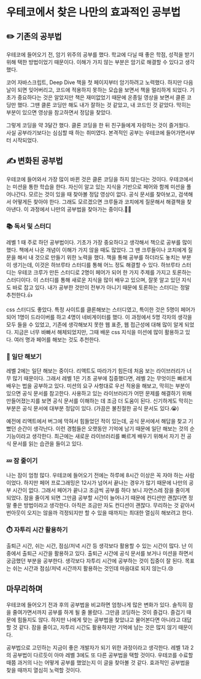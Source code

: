 # 우테코에서 찾은 나만의 효과적인 공부법

## ✏️ 기존의 공부법

우테코에 들어오기 전, 암기 위주의 공부를 했다. 학교에 다닐 때 좋은 학점, 성적을 받기 위해 택한 방법이었기 때문이다. 이해가 가지 않는 부분은 암기로 해결할 수 있다고 생각했다.

코어 자바스크립트, Deep Dive 책을 첫 페이지부터 암기하려고 노력했다. 하지만 다음날이 되면 잊어버리고, 코드에 적용하지 못하는 모습을 보면서 책을 멀리하게 되었다. 기초가 중요하다는 것은 알았지만 책은 재미없었기 때문에 온종일 영상을 보면서 클론 코딩만 했다. 그땐 클론 코딩만 해도 내가 잘하는 것 같았고, 내 코드인 것 같았다. 막히는 부분이 있으면 영상을 참고하면서 정답을 찾았다.

그렇게 코딩을 약 3달간 했다. 클론 코딩을 한 뒤 친구들에게 자랑하는 것이 즐거웠다. 사실 공부라기보다는 심심할 때 하는 취미였다. 본격적인 공부는 우테코에 들어가면서부터 시작되었다.

## ✍️ 변화된 공부법

우테코에 들어와서 가장 많이 바뀐 것은 클론 코딩을 하지 않는다는 것이다. 우테코에서는 미션을 통한 학습을 한다. 자신이 알고 있는 지식을 기반으로 페어와 함께 미션을 풀어나간다. 모르는 것이 있을 때 찾아볼 정답 영상이 없다. 공식 문서를 찾아보고, 검색해서 어떻게든 찾아야 한다. 그래도 모르겠으면 크루들과 코치에게 질문해서 해결책을 찾아낸다. 이 과정에서 나만의 공부법을 찾아가는 중이다.🙆‍♀️

### 📚 독서 및 스터디

레벨 1 때 주로 하던 공부법이다. 기초가 가장 중요하다고 생각해서 책으로 공부를 많이 했다. 책에서 나온 개념이 이해가 가지 않을 때도 많았다. 그 땐 크루들이나 코치에게 질문을 해서 내 것으로 만들기 위한 노력을 했다. 책을 통해 공부를 하더라도 놓치는 부분이 생기는데, 이것은 하브루타 스터디를 통해 어느 정도 해결할 수 있다. 하브루타 스터디는 우테코 크루가 만든 스터디로 2명이 페어가 되어 한 가지 주제를 가지고 토론하는 스터디이다. 이 스터디를 통해 새로운 지식을 많이 배우고 있으며, 잘못 알고 있던 지식도 바로 잡고 있다. 내가 공부한 것만이 전부가 아니기 때문에 토론하는 스터디는 정말 추천한다.👍

css 스터디도 좋았다. 특정 사이트를 클론해보는 스터디였고, 특이한 것은 5명이 페어가 되어 1명이 드라이버를 하고 4명이 네비게이터를 했다. 이 과정에서 5명 각자의 생각을 모두 들을 수 있었고, 기존에 생각해보지 못한 웹 표준, 웹 접근성에 대해 많이 알게 되었다. 지금은 너무 바빠서 해체되었지만, 그때 배운 css 지식을 미션에 많이 활용하고 있다. 여러 명과 페어를 해보는 것도 추천한다.

### 🚀 일단 해보기

레벨 2에는 일단 해보는 중이다. 리액트도 따라가기 힘든데 처음 보는 라이브러리가 너무 많기 때문이다. 그래서 레벨 1은 기초 공부에 집중했다면, 레벨 2는 무엇이든 빠르게 배우는 법을 공부하고 있다. 미션의 요구 사항대로 우선 적용을 해보고, 막히는 부분이 있으면 공식 문서를 참고한다. 사용하고 있는 라이브러리가 어떤 문제를 해결하기 위해 만들어졌는지를 보면 공식 문서를 이해하는 데 조금 더 도움이 된다. 신기하게도 막히는 부분은 공식 문서에 대부분 정답이 있다. (가끔은 불친절한 공식 문서도 있다.😭)

예전에 리액트에서 버그에 막혀서 힘들었던 적이 있는데, 공식 문서에서 해답을 찾고 기뻤던 순간이 생각난다. 이런 경험들은 오랫동안 기억에 남기 때문에 일단 해보는 것의 순기능이라고 생각한다. 최근에는 새로운 라이브러리를 빠르게 배우기 위해서 자기 전 공식 문서를 읽는 습관을 들이고 있다.

### 💤 잠 줄이기

나는 잠이 엄청 많다. 우테코에 들어오기 전에는 하루에 8시간 이상은 꼭 자야 하는 사람이었다. 하지만 페어 프로그래밍은 12시가 넘어서 끝나는 경우가 많기 때문에 나만의 공부 시간이 없다. 그래서 페어가 끝나고 조금씩 공부를 하다 보니 자연스레 잠을 줄이게 되었다. 잠을 줄이게 되면 그만큼 공부할 시간이 늘어나기 때문에 컨디션만 괜찮다면 정말 좋은 방법이라고 생각한다. 아직은 조금만 자도 컨디션이 괜찮다. 무리하는 것 같아서 번아웃이 오지는 않을까 걱정되지만 할 수 있을 때까지는 최대한 열심히 해보려고 한다.

### ⏱️ 자투리 시간 활용하기

출퇴근 시간, 쉬는 시간, 점심/저녁 시간 등 생각보다 활용할 수 있는 시간이 많다. 난 이 중에서 출퇴근 시간을 활용하고 있다. 출퇴근 시간에 공식 문서를 보거나 미션을 하면서 궁금했던 부분을 공부한다. 생각보다 자투리 시간에 공부하는 것이 집중이 잘 된다. 목표는 쉬는 시간과 점심/저녁 시간까지 활용하는 것인데 마음대로 되지 않는다.😢

## 마무리하며

우테코에 들어오기 전과 후의 공부법을 비교하면 엄청나게 많은 변화가 있다. 솔직히 잠을 줄여가면서까지 공부를 하게 될 줄 몰랐다. 그만큼 코딩하는 것이 즐겁다. 즐겁기 때문에 힘들지도 않다. 하지만 나에게 맞는 공부법을 찾았냐고 물어본다면 아니라고 대답할 것 같다. 잠을 줄이고, 자투리 시간도 활용하지만 기억에 남는 것은 많지 않기 때문이다.

공부법으로 고민하는 지금이 좋은 개발자가 되기 위한 과정이라고 생각한다. 레벨 1과 2의 공부법이 다르듯이 아마 레벨 3에도 또 다른 공부법을 택할 것이다. 우테코를 수료할 때쯤 과거의 나는 어떻게 공부를 했었는지 이 글을 찾아볼 것 같다. 효과적인 공부법을 찾을 때까지 열심히 노력할 것이다.
